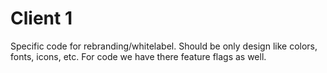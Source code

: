 # Client 1

Specific code for rebranding/whitelabel.
Should be only design like colors, fonts, icons, etc.
For code we have there feature flags as well.